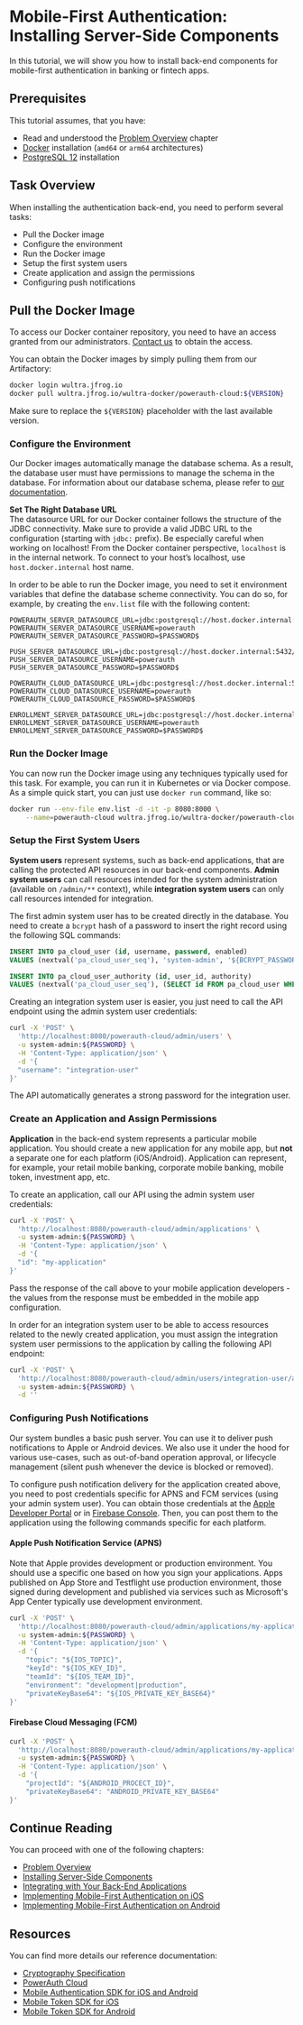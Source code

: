 # Mobile-First Authentication&#58; Installing Server-Side Components

<!-- AUTHOR joshis_tweets 2023-12-29T00:00:00Z -->
<!-- SIDEBAR _Sidebar_Server.md sticky -->
<!-- TEMPLATE tutorial -->

In this tutorial, we will show you how to install back-end components for mobile-first authentication in banking or fintech apps.

## Prerequisites

This tutorial assumes, that you have:

- Read and understood the [Problem Overview](Readme.md) chapter
- [Docker](https://www.docker.com/) installation (`amd64` or `arm64` architectures)
- [PostgreSQL 12](https://www.postgresql.org/) installation

## Task Overview

When installing the authentication back-end, you need to perform several tasks:

- Pull the Docker image
- Configure the environment
- Run the Docker image
- Setup the first system users
- Create application and assign the permissions
- Configuring push notifications

## Pull the Docker Image

<!-- begin box warning -->
To access our Docker container repository, you need to have an access granted from our administrators. [Contact us](https://wultra.com/contact) to obtain the access.
<!-- end -->

You can obtain the Docker images by simply pulling them from our Artifactory:

```sh
docker login wultra.jfrog.io
docker pull wultra.jfrog.io/wultra-docker/powerauth-cloud:${VERSION}
```

Make sure to replace the `${VERSION}` placeholder with the last available version.

### Configure the Environment

<!-- begin box warning -->
Our Docker images automatically manage the database schema. As a result, the database user must have permissions to manage the schema in the database. For information about our database schema, please refer to [our documentation](/components/powerauth-cloud/develop/documentation/Database-Structure).
<!-- end -->

<!-- begin box warning -->
<strong>Set The Right Database URL</strong><br/>The datasource URL for our Docker container follows the structure of the JDBC connectivity. Make sure to provide a valid JDBC URL to the configuration (starting with `jdbc:` prefix). Be especially careful when working on localhost! From the Docker container perspective, `localhost` is in the internal network. To connect to your host’s localhost, use `host.docker.internal` host name.
<!-- end -->

In order to be able to run the Docker image, you need to set it environment variables that define the database scheme connectivity. You can do so, for example, by creating the `env.list` file with the following content:

```
POWERAUTH_SERVER_DATASOURCE_URL=jdbc:postgresql://host.docker.internal:5432/powerauth
POWERAUTH_SERVER_DATASOURCE_USERNAME=powerauth
POWERAUTH_SERVER_DATASOURCE_PASSWORD=$PASSWORD$

PUSH_SERVER_DATASOURCE_URL=jdbc:postgresql://host.docker.internal:5432/powerauth
PUSH_SERVER_DATASOURCE_USERNAME=powerauth
PUSH_SERVER_DATASOURCE_PASSWORD=$PASSWORD$

POWERAUTH_CLOUD_DATASOURCE_URL=jdbc:postgresql://host.docker.internal:5432/powerauth
POWERAUTH_CLOUD_DATASOURCE_USERNAME=powerauth
POWERAUTH_CLOUD_DATASOURCE_PASSWORD=$PASSWORD$

ENROLLMENT_SERVER_DATASOURCE_URL=jdbc:postgresql://host.docker.internal:5432/powerauth
ENROLLMENT_SERVER_DATASOURCE_USERNAME=powerauth
ENROLLMENT_SERVER_DATASOURCE_PASSWORD=$PASSWORD$
```

### Run the Docker Image

You can now run the Docker image using any techniques typically used for this task. For example, you can run it in Kubernetes or via Docker compose. As a simple quick start, you can just use `docker run` command, like so:

```sh
docker run --env-file env.list -d -it -p 8080:8000 \
    --name=powerauth-cloud wultra.jfrog.io/wultra-docker/powerauth-cloud:${VERSION}
```

### Setup the First System Users

**System users** represent systems, such as back-end applications, that are calling the protected API resources in our back-end components. **Admin system users** can call resources intended for the system administration (available on `/admin/**` context), while **integration system users** can only call resources intended for integration.

The first admin system user has to be created directly in the database. You need to create a `bcrypt` hash of a password to insert the right record using the following SQL commands:

```sql
INSERT INTO pa_cloud_user (id, username, password, enabled)
VALUES (nextval('pa_cloud_user_seq'), 'system-admin', '${BCRYPT_PASSWORD_HASH}', true);

INSERT INTO pa_cloud_user_authority (id, user_id, authority)
VALUES (nextval('pa_cloud_user_seq'), (SELECT id FROM pa_cloud_user WHERE username = 'system-admin'), 'ROLE_ADMIN');
```

Creating an integration system user is easier, you just need to call the API endpoint using the admin system user credentials:

```sh
curl -X 'POST' \
  'http://localhost:8080/powerauth-cloud/admin/users' \
  -u system-admin:${PASSWORD} \
  -H 'Content-Type: application/json' \
  -d '{
  "username": "integration-user"
}'
```

<!-- begin box success -->
The API automatically generates a strong password for the integration user.
<!-- end -->

### Create an Application and Assign Permissions

**Application** in the back-end system represents a particular mobile application. You should create a new application for any mobile app, but **not** a separate one for each platform (iOS/Android). Application can represent, for example, your retail mobile banking, corporate mobile banking, mobile token, investment app, etc.

To create an application, call our API using the admin system user credentials:

```sh
curl -X 'POST' \
  'http://localhost:8080/powerauth-cloud/admin/applications' \
  -u system-admin:${PASSWORD} \
  -H 'Content-Type: application/json' \
  -d '{
  "id": "my-application"
}'
```

<!-- begin box info -->
Pass the response of the call above to your mobile application developers - the values from the response must be embedded in the mobile app configuration.
<!-- end -->

In order for an integration system user to be able to access resources related to the newly created application, you must assign the integration system user permissions to the application by calling the following API endpoint:

```sh
curl -X 'POST' \
  'http://localhost:8080/powerauth-cloud/admin/users/integration-user/applications/my-application' \
  -u system-admin:${PASSWORD} \
  -d ''
```

### Configuring Push Notifications

Our system bundles a basic push server. You can use it to deliver push notifications to Apple or Android devices. We also use it under the hood for various use-cases, such as out-of-band operation approval, or lifecycle management (silent push whenever the device is blocked or removed).

To configure push notification delivery for the application created above, you need to post credentials specific for APNS and FCM services (using your admin system user). You can obtain those credentials at the [Apple Developer Portal](https://developer.apple.com/) or in [Firebase Console](https://firebase.google.com/). Then, you can post them to the application using the following commands specific for each platform.

#### Apple Push Notification Service (APNS)

<!-- begin box info -->
Note that Apple provides development or production environment. You should use a specific one based on how you sign your applications. Apps published on App Store and Testflight use production environment, those signed during development and published via services such as Microsoft's App Center typically use development environment.
<!-- end -->

```sh
curl -X 'POST' \
  'http://localhost:8080/powerauth-cloud/admin/applications/my-application/push/apns' \
  -u system-admin:${PASSWORD} \
  -H 'Content-Type: application/json' \
  -d '{
    "topic": "${IOS_TOPIC}",
    "keyId": "${IOS_KEY_ID}",
    "teamId": "${IOS_TEAM_ID}",
    "environment": "development|production",
    "privateKeyBase64": "${IOS_PRIVATE_KEY_BASE64}"
}'
```

#### Firebase Cloud Messaging (FCM)

```sh
curl -X 'POST' \
  'http://localhost:8080/powerauth-cloud/admin/applications/my-application/push/fcm' \
  -u system-admin:${PASSWORD} \
  -H 'Content-Type: application/json' \
  -d '{
    "projectId": "${ANDROID_PROCECT_ID}",
    "privateKeyBase64": "ANDROID_PRIVATE_KEY_BASE64"
}'
```

## Continue Reading

You can proceed with one of the following chapters:

- [Problem Overview](Readme.md)
- [Installing Server-Side Components](Server-Side-Tutorial-Deployment.md)
- [Integrating with Your Back-End Applications](Server-Side-Tutorial-Integration.md)
- [Implementing Mobile-First Authentication on iOS](iOS-Tutorial.md)
- [Implementing Mobile-First Authentication on Android](Android-Tutorial.md)

## Resources

You can find more details our reference documentation:

- [Cryptography Specification](/components/powerauth-crypto)
- [PowerAuth Cloud](/components/powerauth-cloud)
- [Mobile Authentication SDK for iOS and Android](/components/powerauth-mobile-sdk)
- [Mobile Token SDK for iOS](/components/mtoken-sdk-ios)
- [Mobile Token SDK for Android](/components/mtoken-sdk-android)
